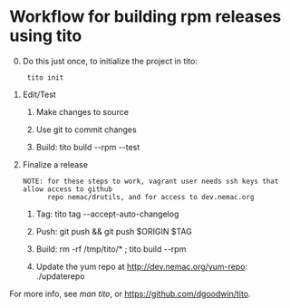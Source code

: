 Workflow for building rpm releases using tito
=============================================

0. Do this just once, to initialize the project in tito:

        tito init


1. Edit/Test

    1. Make changes to source

    2. Use git to commit changes

    3. Build: tito build --rpm --test


2. Finalize a release

       NOTE: for these steps to work, vagrant user needs ssh keys that allow access to github
             repo nemac/drutils, and for access to dev.nemac.org

    1. Tag: tito tag --accept-auto-changelog

    2. Push: git push && git push $ORIGIN $TAG

    3. Build: 
         rm -rf /tmp/tito/* ; tito build --rpm

    4. Update the yum repo at http://dev.nemac.org/yum-repo:
         ./updaterepo


For more info, see *man tito*, or https://github.com/dgoodwin/tito.
